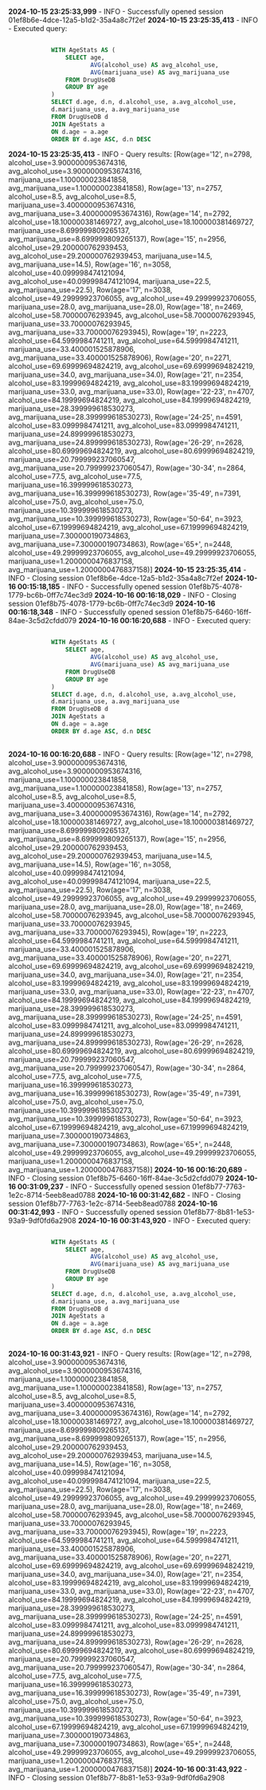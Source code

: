 **2024-10-15 23:25:33,999** - INFO - Successfully opened session 01ef8b6e-4dce-12a5-b1d2-35a4a8c7f2ef
**2024-10-15 23:25:35,413** - INFO - Executed query:

```sql

            WITH AgeStats AS (
                SELECT age,
                       AVG(alcohol_use) AS avg_alcohol_use,
                       AVG(marijuana_use) AS avg_marijuana_use
                FROM DrugUseDB
                GROUP BY age
            )
            SELECT d.age, d.n, d.alcohol_use, a.avg_alcohol_use,
            d.marijuana_use, a.avg_marijuana_use
            FROM DrugUseDB d
            JOIN AgeStats a
            ON d.age = a.age
            ORDER BY d.age ASC, d.n DESC

```

**2024-10-15 23:25:35,413** - INFO - Query results:
[Row(age='12', n=2798, alcohol_use=3.9000000953674316, avg_alcohol_use=3.9000000953674316, marijuana_use=1.100000023841858, avg_marijuana_use=1.100000023841858), Row(age='13', n=2757, alcohol_use=8.5, avg_alcohol_use=8.5, marijuana_use=3.4000000953674316, avg_marijuana_use=3.4000000953674316), Row(age='14', n=2792, alcohol_use=18.100000381469727, avg_alcohol_use=18.100000381469727, marijuana_use=8.699999809265137, avg_marijuana_use=8.699999809265137), Row(age='15', n=2956, alcohol_use=29.200000762939453, avg_alcohol_use=29.200000762939453, marijuana_use=14.5, avg_marijuana_use=14.5), Row(age='16', n=3058, alcohol_use=40.099998474121094, avg_alcohol_use=40.099998474121094, marijuana_use=22.5, avg_marijuana_use=22.5), Row(age='17', n=3038, alcohol_use=49.29999923706055, avg_alcohol_use=49.29999923706055, marijuana_use=28.0, avg_marijuana_use=28.0), Row(age='18', n=2469, alcohol_use=58.70000076293945, avg_alcohol_use=58.70000076293945, marijuana_use=33.70000076293945, avg_marijuana_use=33.70000076293945), Row(age='19', n=2223, alcohol_use=64.5999984741211, avg_alcohol_use=64.5999984741211, marijuana_use=33.400001525878906, avg_marijuana_use=33.400001525878906), Row(age='20', n=2271, alcohol_use=69.69999694824219, avg_alcohol_use=69.69999694824219, marijuana_use=34.0, avg_marijuana_use=34.0), Row(age='21', n=2354, alcohol_use=83.19999694824219, avg_alcohol_use=83.19999694824219, marijuana_use=33.0, avg_marijuana_use=33.0), Row(age='22-23', n=4707, alcohol_use=84.19999694824219, avg_alcohol_use=84.19999694824219, marijuana_use=28.399999618530273, avg_marijuana_use=28.399999618530273), Row(age='24-25', n=4591, alcohol_use=83.0999984741211, avg_alcohol_use=83.0999984741211, marijuana_use=24.899999618530273, avg_marijuana_use=24.899999618530273), Row(age='26-29', n=2628, alcohol_use=80.69999694824219, avg_alcohol_use=80.69999694824219, marijuana_use=20.799999237060547, avg_marijuana_use=20.799999237060547), Row(age='30-34', n=2864, alcohol_use=77.5, avg_alcohol_use=77.5, marijuana_use=16.399999618530273, avg_marijuana_use=16.399999618530273), Row(age='35-49', n=7391, alcohol_use=75.0, avg_alcohol_use=75.0, marijuana_use=10.399999618530273, avg_marijuana_use=10.399999618530273), Row(age='50-64', n=3923, alcohol_use=67.19999694824219, avg_alcohol_use=67.19999694824219, marijuana_use=7.300000190734863, avg_marijuana_use=7.300000190734863), Row(age='65+', n=2448, alcohol_use=49.29999923706055, avg_alcohol_use=49.29999923706055, marijuana_use=1.2000000476837158, avg_marijuana_use=1.2000000476837158)]
**2024-10-15 23:25:35,414** - INFO - Closing session 01ef8b6e-4dce-12a5-b1d2-35a4a8c7f2ef
**2024-10-16 00:15:18,185** - INFO - Successfully opened session 01ef8b75-4078-1779-bc6b-0ff7c74ec3d9
**2024-10-16 00:16:18,029** - INFO - Closing session 01ef8b75-4078-1779-bc6b-0ff7c74ec3d9
**2024-10-16 00:16:18,348** - INFO - Successfully opened session 01ef8b75-6460-16ff-84ae-3c5d2cfdd079
**2024-10-16 00:16:20,688** - INFO - Executed query:
```sql

            WITH AgeStats AS (
                SELECT age,
                       AVG(alcohol_use) AS avg_alcohol_use,
                       AVG(marijuana_use) AS avg_marijuana_use
                FROM DrugUseDB
                GROUP BY age
            )
            SELECT d.age, d.n, d.alcohol_use, a.avg_alcohol_use, 
            d.marijuana_use, a.avg_marijuana_use
            FROM DrugUseDB d
            JOIN AgeStats a
            ON d.age = a.age
            ORDER BY d.age ASC, d.n DESC
        
```
**2024-10-16 00:16:20,688** - INFO - Query results:
[Row(age='12', n=2798, alcohol_use=3.9000000953674316, avg_alcohol_use=3.9000000953674316, marijuana_use=1.100000023841858, avg_marijuana_use=1.100000023841858), Row(age='13', n=2757, alcohol_use=8.5, avg_alcohol_use=8.5, marijuana_use=3.4000000953674316, avg_marijuana_use=3.4000000953674316), Row(age='14', n=2792, alcohol_use=18.100000381469727, avg_alcohol_use=18.100000381469727, marijuana_use=8.699999809265137, avg_marijuana_use=8.699999809265137), Row(age='15', n=2956, alcohol_use=29.200000762939453, avg_alcohol_use=29.200000762939453, marijuana_use=14.5, avg_marijuana_use=14.5), Row(age='16', n=3058, alcohol_use=40.099998474121094, avg_alcohol_use=40.099998474121094, marijuana_use=22.5, avg_marijuana_use=22.5), Row(age='17', n=3038, alcohol_use=49.29999923706055, avg_alcohol_use=49.29999923706055, marijuana_use=28.0, avg_marijuana_use=28.0), Row(age='18', n=2469, alcohol_use=58.70000076293945, avg_alcohol_use=58.70000076293945, marijuana_use=33.70000076293945, avg_marijuana_use=33.70000076293945), Row(age='19', n=2223, alcohol_use=64.5999984741211, avg_alcohol_use=64.5999984741211, marijuana_use=33.400001525878906, avg_marijuana_use=33.400001525878906), Row(age='20', n=2271, alcohol_use=69.69999694824219, avg_alcohol_use=69.69999694824219, marijuana_use=34.0, avg_marijuana_use=34.0), Row(age='21', n=2354, alcohol_use=83.19999694824219, avg_alcohol_use=83.19999694824219, marijuana_use=33.0, avg_marijuana_use=33.0), Row(age='22-23', n=4707, alcohol_use=84.19999694824219, avg_alcohol_use=84.19999694824219, marijuana_use=28.399999618530273, avg_marijuana_use=28.399999618530273), Row(age='24-25', n=4591, alcohol_use=83.0999984741211, avg_alcohol_use=83.0999984741211, marijuana_use=24.899999618530273, avg_marijuana_use=24.899999618530273), Row(age='26-29', n=2628, alcohol_use=80.69999694824219, avg_alcohol_use=80.69999694824219, marijuana_use=20.799999237060547, avg_marijuana_use=20.799999237060547), Row(age='30-34', n=2864, alcohol_use=77.5, avg_alcohol_use=77.5, marijuana_use=16.399999618530273, avg_marijuana_use=16.399999618530273), Row(age='35-49', n=7391, alcohol_use=75.0, avg_alcohol_use=75.0, marijuana_use=10.399999618530273, avg_marijuana_use=10.399999618530273), Row(age='50-64', n=3923, alcohol_use=67.19999694824219, avg_alcohol_use=67.19999694824219, marijuana_use=7.300000190734863, avg_marijuana_use=7.300000190734863), Row(age='65+', n=2448, alcohol_use=49.29999923706055, avg_alcohol_use=49.29999923706055, marijuana_use=1.2000000476837158, avg_marijuana_use=1.2000000476837158)]
**2024-10-16 00:16:20,689** - INFO - Closing session 01ef8b75-6460-16ff-84ae-3c5d2cfdd079
**2024-10-16 00:31:09,237** - INFO - Successfully opened session 01ef8b77-7763-1e2c-8714-5eeb8ead0788
**2024-10-16 00:31:42,682** - INFO - Closing session 01ef8b77-7763-1e2c-8714-5eeb8ead0788
**2024-10-16 00:31:42,993** - INFO - Successfully opened session 01ef8b77-8b81-1e53-93a9-9df0fd6a2908
**2024-10-16 00:31:43,920** - INFO - Executed query:
```sql

            WITH AgeStats AS (
                SELECT age,
                       AVG(alcohol_use) AS avg_alcohol_use,
                       AVG(marijuana_use) AS avg_marijuana_use
                FROM DrugUseDB
                GROUP BY age
            )
            SELECT d.age, d.n, d.alcohol_use, a.avg_alcohol_use, 
            d.marijuana_use, a.avg_marijuana_use
            FROM DrugUseDB d
            JOIN AgeStats a
            ON d.age = a.age
            ORDER BY d.age ASC, d.n DESC
        
```
**2024-10-16 00:31:43,921** - INFO - Query results:
[Row(age='12', n=2798, alcohol_use=3.9000000953674316, avg_alcohol_use=3.9000000953674316, marijuana_use=1.100000023841858, avg_marijuana_use=1.100000023841858), Row(age='13', n=2757, alcohol_use=8.5, avg_alcohol_use=8.5, marijuana_use=3.4000000953674316, avg_marijuana_use=3.4000000953674316), Row(age='14', n=2792, alcohol_use=18.100000381469727, avg_alcohol_use=18.100000381469727, marijuana_use=8.699999809265137, avg_marijuana_use=8.699999809265137), Row(age='15', n=2956, alcohol_use=29.200000762939453, avg_alcohol_use=29.200000762939453, marijuana_use=14.5, avg_marijuana_use=14.5), Row(age='16', n=3058, alcohol_use=40.099998474121094, avg_alcohol_use=40.099998474121094, marijuana_use=22.5, avg_marijuana_use=22.5), Row(age='17', n=3038, alcohol_use=49.29999923706055, avg_alcohol_use=49.29999923706055, marijuana_use=28.0, avg_marijuana_use=28.0), Row(age='18', n=2469, alcohol_use=58.70000076293945, avg_alcohol_use=58.70000076293945, marijuana_use=33.70000076293945, avg_marijuana_use=33.70000076293945), Row(age='19', n=2223, alcohol_use=64.5999984741211, avg_alcohol_use=64.5999984741211, marijuana_use=33.400001525878906, avg_marijuana_use=33.400001525878906), Row(age='20', n=2271, alcohol_use=69.69999694824219, avg_alcohol_use=69.69999694824219, marijuana_use=34.0, avg_marijuana_use=34.0), Row(age='21', n=2354, alcohol_use=83.19999694824219, avg_alcohol_use=83.19999694824219, marijuana_use=33.0, avg_marijuana_use=33.0), Row(age='22-23', n=4707, alcohol_use=84.19999694824219, avg_alcohol_use=84.19999694824219, marijuana_use=28.399999618530273, avg_marijuana_use=28.399999618530273), Row(age='24-25', n=4591, alcohol_use=83.0999984741211, avg_alcohol_use=83.0999984741211, marijuana_use=24.899999618530273, avg_marijuana_use=24.899999618530273), Row(age='26-29', n=2628, alcohol_use=80.69999694824219, avg_alcohol_use=80.69999694824219, marijuana_use=20.799999237060547, avg_marijuana_use=20.799999237060547), Row(age='30-34', n=2864, alcohol_use=77.5, avg_alcohol_use=77.5, marijuana_use=16.399999618530273, avg_marijuana_use=16.399999618530273), Row(age='35-49', n=7391, alcohol_use=75.0, avg_alcohol_use=75.0, marijuana_use=10.399999618530273, avg_marijuana_use=10.399999618530273), Row(age='50-64', n=3923, alcohol_use=67.19999694824219, avg_alcohol_use=67.19999694824219, marijuana_use=7.300000190734863, avg_marijuana_use=7.300000190734863), Row(age='65+', n=2448, alcohol_use=49.29999923706055, avg_alcohol_use=49.29999923706055, marijuana_use=1.2000000476837158, avg_marijuana_use=1.2000000476837158)]
**2024-10-16 00:31:43,922** - INFO - Closing session 01ef8b77-8b81-1e53-93a9-9df0fd6a2908
